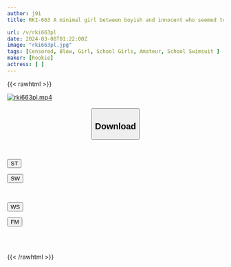 ```yaml
---
author: j91
title: RKI-663 A minimal girl between boyish and innocent who seemed to be playing in the park after school was extremely naughty.

url: /v/rki663pl
date: 2024-03-08T01:22:00Z
image: "rki663pl.jpg"
tags: [Censored, Blow, Girl, School Girls, Amateur, School Swimsuit	]
maker: [Rookie]
actress: [ ]
---
```



{{< rawhtml >}}

<div class="video" data-videoid="J2BxZqaxeRtjdmV">
    <a href="javascript:;">
        <img src="/v/rki663pl/rki663pl.jpg" width="WIDTH" height="HEIGHT" alt="rki663pl.mp4" loading="lazy">
    </a>
</div>

<script type="text/javascript" src="https://j91.asia/asset/on-demand-st.js"></script>

<br>
  <link rel="stylesheet" href="https://j91.asia/asset/bs5.css">
  
  <center>
  <button class="btn btn-primary" type="button" data-bs-toggle="collapse" data-bs-target=".multi-collapse" aria-expanded="false" aria-controls="multiCollapseExample1 multiCollapseExample2"><h2>Download</h2></button></center>
</p>
<div class="row">
  <div class="col">
    <div class="collapse multi-collapse" id="multiCollapseExample1">
      <div class="card card-body">
	      	      <br>
<div class="buttons">  
<p><a href="https://streamtape.to/v/J2BxZqaxeRtjdmV" target="_blank"><button class="btn-hover color-3"><i class="fa fa-download"></i> ST</button></a></p>
<p><a href="https://cdnwish.com/5pqekrho8fmq" target="_blank"><button class="btn-hover color-2"><i class="fa fa-download"></i> SW</button></a></p></div>
    </div>
  </div>
</div>
  <div class="col">
    <div class="collapse multi-collapse" id="multiCollapseExample2">
      <div class="card card-body">
	      <br>
<div class="buttons">
<p><a href="https://wolfstream.tv/nz5xy90p3jya"><button class="btn-hover color-9"><i class="fa fa-download"></i> WS</button></a></p>
<p><a href="https://filemoon.sx/d/j2hhxnja41wz"><button class="btn-hover color-8"><i class="fa fa-download"></i> FM</button></a></p></div>
<br><br>
      </div>
    </div>
  </div>
</div>

{{< /rawhtml >}}